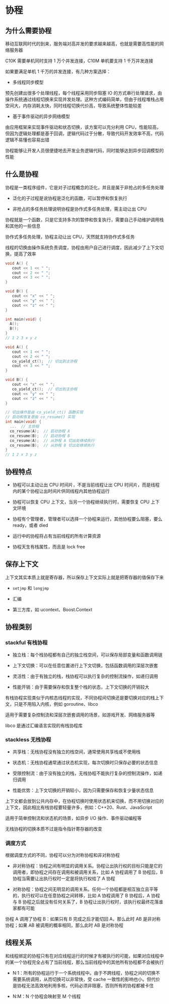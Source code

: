 # 协程

## 为什么需要协程

移动互联网时代的到来，服务端对高并发的要求越来越高，也就是需要高性能的网络服务器

C10K 需要单机同时支持 1 万个并发连接，C10M 单机要支持 1 千万并发连接

如果要满足单机 1 千万的并发连接，有几种方案选择：

- 多线程同步模型

预先创建出很多个处理线程，每个线程采用同步阻塞 IO 的方式串行处理请求，由操作系统通过线程切换来实现并发处理。这种方式编码简单，但由于线程堆栈占用空间大，内存消耗太快，同时线程切换代价高，导致系统整体性能较差

- 基于事件驱动的异步网络模型

由应用框架来实现事件驱动和状态切换，该方案可以充分利用 CPU，性能较高，但因为逻辑处理都是基于回调，逻辑代码过于分散，导致代码开发效率不高，代码逻辑不易懂也容易出错

协程能够让开发人员很便捷地去开发业务逻辑代码，同时能够达到异步回调模型的性能

## 什么是协程

协程是一类程序组件，它是对子过程概念的泛化，并且是属于非抢占的多任务处理

- 泛化的子过程是说协程是泛化的函数，可以暂停和恢复执行

- 非抢占的多任务处理说明协程是协作式多任务处理，需主动让出 CPU

协程就是一个函数，只是它支持多次的暂停和恢复执行，需要自己手动维护调用栈和其他的一些信息

协作式多任务处理，协程主动让出 CPU，天然就支持协作式多任务

线程的切换由操作系统负责调度，协程由用户自己进行调度，因此减少了上下文切换，提高了效率

```cpp
void A() {
   cout << 1 << " ";
   cout << 2 << " ";
   cout << 3 << " ";
}

void B() {
   cout << "x" << " ";
   cout << "y" << " ";
   cout << "z" << " ";
}

int main(void) {
  A();
  B();
}
// 1 2 3 x y z

void A() {
   cout << 1 << " ";
   cout << 2 << " ";
   co_yield_ct();  // 切出到主协程
   cout << 3 << " ";
}

void B() {
   cout << "x" << " ";
   co_yield_ct();  // 切出到主协程
   cout << "y" << " ";
   cout << "z" << " ";
}

// 切出操作是由 co_yield_ct() 函数实现
// 启动和恢复是由 co_resume() 实现
int main(void) {
  ...  // 主协程
  co_resume(A);  // 启动协程 A
  co_resume(B);  // 启动协程 B
  co_resume(A);  // 从协程 A 切出处继续执行
  co_resume(B);  // 从协程 B 切出处继续执行
}
// 1 2 x 3 y z
```

## 协程特点

- 协程可以主动让出 CPU 时间片，不是当前线程让出 CPU 时间片，而是线程内的某个协程让出时间片供同线程内其他协程运行

- 协程可以恢复 CPU 上下文，当另一个协程继续执行时，需要恢复 CPU 上下文环境

- 协程有个管理者，管理者可以选择一个协程来运行，其他协程要么阻塞，要么 ready，或者 died

- 运行中的协程将占有当前线程的所有计算资源

- 协程天生有栈属性，而且是 lock free

## 保存上下文

上下文其实本质上就是寄存器，所以保存上下文实际上就是把寄存器的值保存下来

- `setjmp` 和 `longjmp`

- 汇编

- 第三方库，如 ucontext、Boost.Context

## 协程类别

### stackful 有栈协程

- 独立栈：每个栈协程都有自己的独立栈空间，可以保存局部变量和函数调用链

- 上下文切换：可以在任意位置进行上下文切换，包括函数调用的深层次嵌套

- 灵活性：由于有独立的栈，栈协程可以执行复杂的控制流操作，如递归调用

- 性能开销：由于需要保存和恢复整个栈的状态，上下文切换的开销较大

有栈协程实现类似于内核态线程的实现，不同协程间切换还是要切换对应的栈上下文，只是不用陷入内核，例如 goroutine、libco

适用于需要复杂控制流和深层次嵌套调用的场景，如游戏开发、网络服务器等

libco 是通过汇编语言实现的有栈协程库

### stackless 无栈协程

- 共享栈：无栈协程没有独立的栈空间，通常使用共享栈或不使用栈

- 状态机：无栈协程通常通过状态机实现，每次切换时只保存必要的状态信息

- 受限控制流：由于没有独立的栈，无栈协程不能执行复杂的控制流操作，如递归调用

- 性能优势：上下文切换的开销较小，因为只需要保存和恢复少量状态信息

上下文都会放到公共内存中，在协程切换时使用状态机来切换，而不用切换对应的上下文，因此相比有栈协程要轻量许多，例如：C++20、Rust、JavaScript

适用于简单控制流和状态机的场景，如异步 I/O 操作、事件驱动编程等

无栈协程的切换本质不过是指令指针寄存器的改变

### 调度方式

根据调度方式的不同，协程可以分为对称协程和非对称协程

- 非对称协程：协程之间有明显的调用关系。协程让出执行权的目标只能是它的调用者，即协程之间存在调用和被调用关系，比如 A 协程调用了 B 协程后，B 协程当需要让出执行权时一定是将执行权给了 A 协程

- 对称协程：协程之间无明显的调用关系。任何一个协程都是相互独立且平等的，执行权可以在任意协程之间转移，比如 A 协程调用了 B 协程后，A 协程与 B 协程之后就没有任何关系了，B 协程让出执行权时，该执行权最终花落谁家都有可能

协程 A 调用了协程 B：如果只有 B 完成之后才能切回 A，那么此时 AB 是非对称协程；如果 AB 被调用的概率相同，那么此时 AB 是对称协程

## 线程关系

和线程绑定的协程只有在对应线程运行的时候才有被执行的可能，如果对应线程中的某一个协程完全占有了当前线程，那么当前线程中的其他所有协程都不会被执行

- N:1：所有的协程运行于一个系统线程中。由于不跨线程，协程之间的切换不需要系统调用，从而切换可以非常快，受 cache 一致性的影响也小。但代价是协程无法高效地利用多核，代码必须非阻塞，否则所有的协程都被卡住

- N:M：N 个协程会映射至 M 个线程